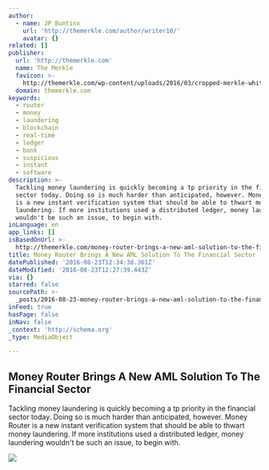 ```yaml
---
author:
  - name: JP Buntinx
    url: 'http://themerkle.com/author/writer10/'
    avatar: {}
related: []
publisher:
  url: 'http://themerkle.com'
  name: The Merkle
  favicon: >-
    http://themerkle.com/wp-content/uploads/2016/03/cropped-merkle-white-1-192x192.png
  domain: themerkle.com
keywords:
  - router
  - money
  - laundering
  - blockchain
  - real-time
  - ledger
  - bank
  - suspicious
  - instant
  - software
description: >-
  Tackling money laundering is quickly becoming a tp priority in the financial
  sector today. Doing so is much harder than anticipated, however. Money Router
  is a new instant verification system that should be able to thwart money
  laundering. If more institutions used a distributed ledger, money laundering
  wouldn't be such an issue, to begin with.
inLanguage: en
app_links: []
isBasedOnUrl: >-
  http://themerkle.com/money-router-brings-a-new-aml-solution-to-the-financial-sector/
title: Money Router Brings A New AML Solution To The Financial Sector
datePublished: '2016-08-23T12:34:38.361Z'
dateModified: '2016-08-23T12:27:39.443Z'
via: {}
starred: false
sourcePath: >-
  _posts/2016-08-23-money-router-brings-a-new-aml-solution-to-the-financial-sect.md
inFeed: true
hasPage: false
inNav: false
_context: 'http://schema.org'
_type: MediaObject

---
```

<article style=""><h1>Money Router Brings A New AML Solution To The Financial Sector</h1><p>Tackling money laundering is quickly becoming a tp priority in the financial sector today. Doing so is much harder than anticipated, however. Money Router is a new instant verification system that should be able to thwart money laundering. If more institutions used a distributed ledger, money laundering wouldn't be such an issue, to begin with.</p><img src="http://themerkle.com/wp-content/uploads/2016/08/shutterstock_451219909.jpg" /></article>